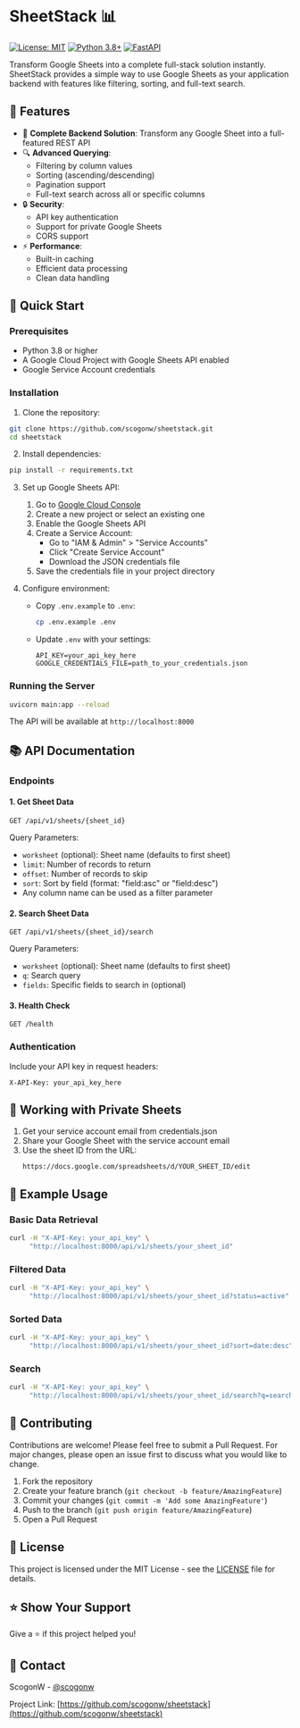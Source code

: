 # SheetStack 📊

[![License: MIT](https://img.shields.io/badge/License-MIT-yellow.svg)](https://opensource.org/licenses/MIT)
[![Python 3.8+](https://img.shields.io/badge/python-3.8+-blue.svg)](https://www.python.org/downloads/)
[![FastAPI](https://img.shields.io/badge/FastAPI-0.104.1-green.svg)](https://fastapi.tiangolo.com)

Transform Google Sheets into a complete full-stack solution instantly. SheetStack provides a simple way to use Google Sheets as your application backend with features like filtering, sorting, and full-text search.

## 🌟 Features

- 🔄 **Complete Backend Solution**: Transform any Google Sheet into a full-featured REST API
- 🔍 **Advanced Querying**:
  - Filtering by column values
  - Sorting (ascending/descending)
  - Pagination support
  - Full-text search across all or specific columns
- 🔒 **Security**:
  - API key authentication
  - Support for private Google Sheets
  - CORS support
- ⚡ **Performance**:
  - Built-in caching
  - Efficient data processing
  - Clean data handling

## 🚀 Quick Start

### Prerequisites

- Python 3.8 or higher
- A Google Cloud Project with Google Sheets API enabled
- Google Service Account credentials

### Installation

1. Clone the repository:
```bash
git clone https://github.com/scogonw/sheetstack.git
cd sheetstack
```

2. Install dependencies:
```bash
pip install -r requirements.txt
```

3. Set up Google Sheets API:
   1. Go to [Google Cloud Console](https://console.cloud.google.com)
   2. Create a new project or select an existing one
   3. Enable the Google Sheets API
   4. Create a Service Account:
      - Go to "IAM & Admin" > "Service Accounts"
      - Click "Create Service Account"
      - Download the JSON credentials file
   5. Save the credentials file in your project directory

4. Configure environment:
   - Copy `.env.example` to `.env`:
     ```bash
     cp .env.example .env
     ```
   - Update `.env` with your settings:
     ```
     API_KEY=your_api_key_here
     GOOGLE_CREDENTIALS_FILE=path_to_your_credentials.json
     ```

### Running the Server

```bash
uvicorn main:app --reload
```

The API will be available at `http://localhost:8000`

## 📚 API Documentation

### Endpoints

#### 1. Get Sheet Data
```http
GET /api/v1/sheets/{sheet_id}
```

Query Parameters:
- `worksheet` (optional): Sheet name (defaults to first sheet)
- `limit`: Number of records to return
- `offset`: Number of records to skip
- `sort`: Sort by field (format: "field:asc" or "field:desc")
- Any column name can be used as a filter parameter

#### 2. Search Sheet Data
```http
GET /api/v1/sheets/{sheet_id}/search
```

Query Parameters:
- `worksheet` (optional): Sheet name (defaults to first sheet)
- `q`: Search query
- `fields`: Specific fields to search in (optional)

#### 3. Health Check
```http
GET /health
```

### Authentication

Include your API key in request headers:
```http
X-API-Key: your_api_key_here
```

## 🔐 Working with Private Sheets

1. Get your service account email from credentials.json
2. Share your Google Sheet with the service account email
3. Use the sheet ID from the URL:
   ```
   https://docs.google.com/spreadsheets/d/YOUR_SHEET_ID/edit
   ```

## 📝 Example Usage

### Basic Data Retrieval
```bash
curl -H "X-API-Key: your_api_key" \
     "http://localhost:8000/api/v1/sheets/your_sheet_id"
```

### Filtered Data
```bash
curl -H "X-API-Key: your_api_key" \
     "http://localhost:8000/api/v1/sheets/your_sheet_id?status=active"
```

### Sorted Data
```bash
curl -H "X-API-Key: your_api_key" \
     "http://localhost:8000/api/v1/sheets/your_sheet_id?sort=date:desc"
```

### Search
```bash
curl -H "X-API-Key: your_api_key" \
     "http://localhost:8000/api/v1/sheets/your_sheet_id/search?q=searchterm"
```

## 🤝 Contributing

Contributions are welcome! Please feel free to submit a Pull Request. For major changes, please open an issue first to discuss what you would like to change.

1. Fork the repository
2. Create your feature branch (`git checkout -b feature/AmazingFeature`)
3. Commit your changes (`git commit -m 'Add some AmazingFeature'`)
4. Push to the branch (`git push origin feature/AmazingFeature`)
5. Open a Pull Request

## 📄 License

This project is licensed under the MIT License - see the [LICENSE](LICENSE) file for details.

## ⭐ Show Your Support

Give a ⭐️ if this project helped you!

## 📧 Contact

ScogonW - [@scogonw](https://twitter.com/scogonw)

Project Link: [https://github.com/scogonw/sheetstack](https://github.com/scogonw/sheetstack) 
